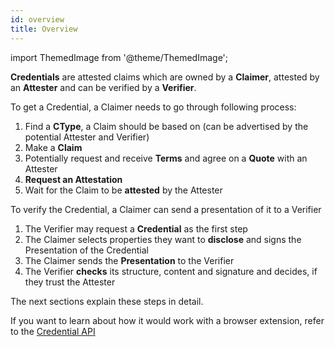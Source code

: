 ```yaml
---
id: overview
title: Overview
---
```

import ThemedImage from '@theme/ThemedImage';

**Credentials** are attested claims which are owned by a **Claimer**, attested by an **Attester** and can be verified by a **Verifier**.

<center>
<ThemedImage
  alt="Credential Overview Diagram"
  sources={{
    light: '/img/concepts/credentials/overview.png',
    dark: '/img/concepts/credentials/overview_dark.png'
  }}
/>
</center>

To get a Credential, a Claimer needs to go through following process:
1. Find a **CType**, a Claim should be based on (can be advertised by the potential Attester and Verifier)
2. Make a **Claim**
3. Potentially request and receive **Terms** and agree on a **Quote** with an Attester
4. **Request an Attestation**
5. Wait for the Claim to be **attested** by the Attester

To verify the Credential, a Claimer can send a presentation of it to a Verifier

1. The Verifier may request a **Credential** as the first step
2. The Claimer selects properties they want to **disclose** and signs the Presentation of the Credential
3. The Claimer sends the **Presentation** to the Verifier
4. The Verifier **checks** its structure, content and signature and decides, if they trust the Attester

The next sections explain these steps in detail.

If you want to learn about how it would work with a browser extension, refer to the [Credential API](https://github.com/KILTprotocol/credential-api/blob/master/readme.md)

